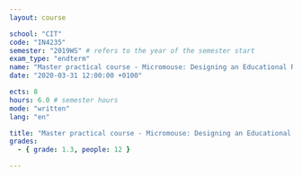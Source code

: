 ```yaml
---
layout: course

school: "CIT"
code: "IN4235"
semester: "2019WS" # refers to the year of the semester start
exam_type: "endterm"
name: "Master practical course - Micromouse: Designing an Educational Racing-Robot from Scratch"
date: "2020-03-31 12:00:00 +0100"

ects: 8
hours: 6.0 # semester hours
mode: "written"
lang: "en"

title: "Master practical course - Micromouse: Designing an Educational Racing-Robot from Scratch 2019WS Endterm"
grades:
  - { grade: 1.3, people: 12 }

---
```



